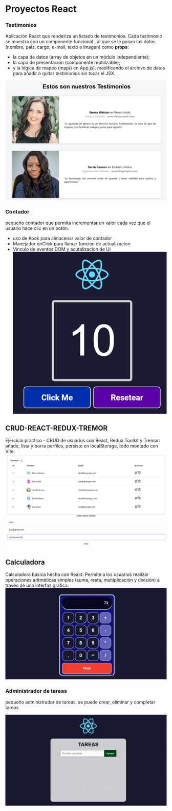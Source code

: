 # Proyectos React

### Testimonios
Aplicación React que renderiza un listado de testimonios.
Cada testimonio se muestra con un componente funcional <Testimonio />, al que se le pasan los datos (nombre, país, cargo, e-mail, texto e imagen) como **props**:
- la capa de datos (array de objetos en un módulo independiente);
- la capa de presentación (componente reutilizable);
- y la lógica de mapeo (map() en App.js).
modificando el archivo de datos para añadir o quitar testimonios sin tocar el JSX.

![testimonios](testimonios/public/testimonios.PNG)

### Contador
pequeño contador que permita incrementar un valor cada vez que el usuario hace clic en un botón.
- uso de Kook para almacenar valor de contador
- Manejador onClick para llamar funcion de actualizacion
- Vinculo de eventos DOM y acutalizacion de UI
![Contador](contador/contador/public/contador.PNG)

## CRUD-REACT-REDUX-TREMOR
Ejercicio practico - CRUD de usuarios con React, Redux Toolkit y Tremor: añade, lista y borra perfiles, persiste en localStorage, todo montado con Vite.
![testimonios](CRUD_Redux_Rome_Tremor/crud-react-redux/public/table.PNG)

## Calculadora
Calculadora básica hecha con React. Permite a los usuarios realizar operaciones aritméticas simples (suma, resta, multiplicación y división) a través de una interfaz gráfica.
![calculadora](calculadora/public/resultado.gif)

### Administrador de tareas
pequeño administrador de tareas, se puede crear, eliminar y completar tareas.

![tasks](tasks/public/resultadoTasks.gif)